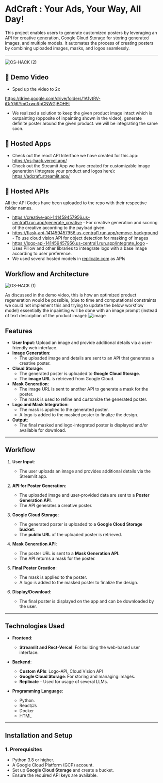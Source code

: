 # **AdCraft : Your Ads, Your Way, All Day!**

This project enables users to generate customized posters by leveraging an API for creative generation, Google Cloud Storage for storing generated images, and multiple models. It automates the process of creating posters by combining uploaded images, masks, and logos seamlessly.

---
![OS-HACK (2)](https://github.com/user-attachments/assets/6edf89ad-2a92-4dfa-a223-be1baaaf9164)



## 🔗 Demo Video
- Sped up the video to 2x

https://drive.google.com/drive/folders/1A1vtRV-iDrYIjKYmGxwpRpCNWGjBOHEt

- We realized a solution to keep the given product image intact which is outpainting (opposite of inpainting shown in the video), generate definite poster around the given product. we will be integrating the same soon.
## 🔗 Hosted Apps

- Check out the react API Interface we have created for this app: https://os-hack.vercel.app/
- Check out the Streamit App we have created for customizable image generation (Integrate your product and logos here): https://adcraft.streamlit.app/

## 🔗 Hosted APIs

All the API Codes have been uploaded to the repo with their respective folder names.

- https://creative-api-141459457956.us-central1.run.app/generate_creative - For creative generation and scoring of the creative according to the payload given.
- https://flask-api-141459457956.us-central1.run.app/remove-background - To use cloud vision API for object detection for masking of images
- https://logo-api-141459457956.us-central1.run.app/integrate_logo - Uses Pillow and other libraries to inteagrate logo with a base image according to user preference.
- We used several hosted models in [replicate.com](https://replicate.com/) as APIs

## Workflow and Architecture

![OS-HACK (1)](https://github.com/user-attachments/assets/96c85cf0-c83d-4a45-a859-55d9d9752fe1)



As discussed in the demo video, this is how an optimized product regeneration would be possible, (due to time and computational constraints we could not implement this and trying to update the below workflow model) essentially the inpainting will be done with an image prompt (instead of text description of the product image):
![image](https://github.com/user-attachments/assets/3e69b48f-3427-479b-823b-e26fbcaacfc5)


## **Features**
- **User Input**: Upload an image and provide additional details via a user-friendly web interface.
- **Image Generation**: 
  - The uploaded image and details are sent to an API that generates a creative poster.
- **Cloud Storage**: 
  - The generated poster is uploaded to **Google Cloud Storage**.
  - The **image URL** is retrieved from Google Cloud.
- **Mask Generation**:
  - The image URL is sent to another API to generate a mask for the poster.
  - The mask is used to refine and customize the generated poster.
- **Logo and Mask Integration**:
  - The mask is applied to the generated poster.
  - A logo is added to the masked poster to finalize the design.
- **Output**:
  - The final masked and logo-integrated poster is displayed and/or available for download.

---

## **Workflow**

1. **User Input**:
   - The user uploads an image and provides additional details via the Streamlit app.

2. **API for Poster Generation**:
   - The uploaded image and user-provided data are sent to a **Poster Generation API**.
   - The API generates a creative poster.

3. **Google Cloud Storage**:
   - The generated poster is uploaded to a **Google Cloud Storage bucket**.
   - The **public URL** of the uploaded poster is retrieved.

4. **Mask Generation API**:
   - The poster URL is sent to a **Mask Generation API**.
   - The API returns a mask for the poster.

5. **Final Poster Creation**:
   - The mask is applied to the poster.
   - A logo is added to the masked poster to finalize the design.

6. **Display/Download**:
   - The final poster is displayed on the app and can be downloaded by the user.

---

## **Technologies Used**

- **Frontend**:
  - **Streamlit and Rect-Vercel**: For building the web-based user interface.
  
- **Backend**:
  - **Custom APIs**: Logo-API, Cloud Vision API
  - **Google Cloud Storage**: For storing and managing images.
  - **Replicate** - Used for usage of several LLMs.
  
- **Programming Language**:
  - Python.
  - React/Js
  - Docker
  - HTML

---

## **Installation and Setup**

### **1. Prerequisites**
- Python 3.8 or higher.
- A Google Cloud Platform (GCP) account.
- Set up **Google Cloud Storage** and create a bucket.
- Ensure the required API keys are available.

